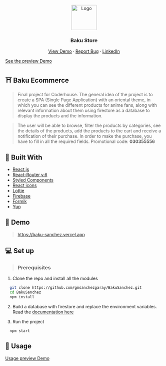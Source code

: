 <br />
<div align="center">
    <img src="https://images2.imgbox.com/be/a0/R00pS0sk_o.png" alt="Logo" width="80" height="80">

  <h3 align="center">Baku Store</h3>
  <p align="center">
    <a href="https://baku-sanchez.vercel.app">View Demo</a>
    ·
    <a href="https://github.com/gmsanchezgaray/">Report Bug</a>
    ·
    <a href=https://www.linkedin.com/in/gmsanchezgaray/">LinkedIn</a>
  </p>
</div>

[See the preview Demo](https://i.imgur.com/izP0Sph.gif)

## ⛩ Baku Ecommerce

> Final project for Coderhouse. The general idea of ​​the project is to create a SPA (Single Page Application) with an oriental theme, in which you can see the different products for anime fans, along with relevant information about them using firestore as a database to display the products and the information.

> The user will be able to browse, filter the products by categories, see the details of the products, add the products to the cart and receive a notification of their purchase. In order to make the purchase, you have to fill in all the required fields.
> Promotional code: **030355556**

## 📑 Built With

- [React.js](https://reactjs.org/)
- [React-Router v.6](https://reactrouter.com)
- [Styled Components](https://styled-components.com)
- [React icons](https://styled-components.com)
- [Lottie](https://lottiefiles.com)
- [Firebase](firebase.google.com/)
- [Formik](https://formik.org)
- [Yup](https://github.com/jquense/yup)

>

## 🚀 Demo

> https://baku-sanchez.vercel.app

## 💻 Set up

> ### Prerequisites

1. Clone the repo and install all the modules

```sh
  git clone https://github.com/gmsanchezgaray/BakuSanchez.git
  cd BakuSanchez
  npm install
```

2. Build a database with firestore and replace the environment variables. Read the [documentation here](https://firebase.google.com/docs/firestore)

3. Run the project

```
  npm start
```

## 🙌 Usage
[Usage preview Demo](https://i.imgur.com/7B7uoeh.gif)  
